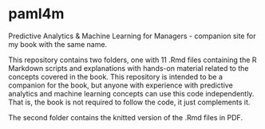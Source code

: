 # paml4m
Predictive Analytics &amp; Machine Learning for Managers - companion site for my book with the same name.

This repository contains two folders, one with 11 .Rmd files containing the R Markdown scripts and explanations with hands-on material related to the concepts covered in the book. This repository is intended to be a companion for the book, but anyone with experience with predictive analytics and machine learning concepts can use this code independently. That is, the book is not required to follow the code, it just complements it.

The second folder contains the knitted version of the .Rmd files in PDF.
